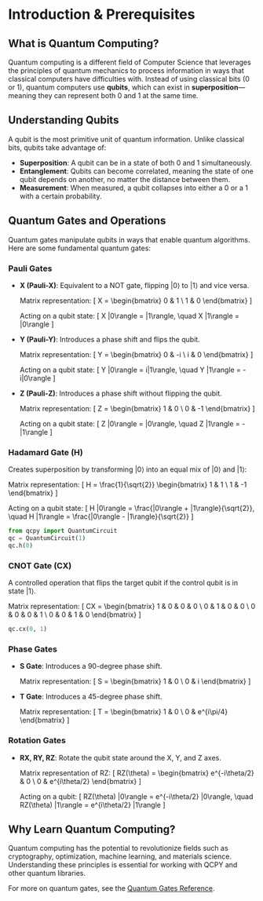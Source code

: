 <script type="text/javascript" async
  src="https://cdnjs.cloudflare.com/ajax/libs/mathjax/2.7.7/MathJax.js?config=TeX-MML-AM_CHTML">
</script>

# Introduction & Prerequisites

## What is Quantum Computing?
Quantum computing is a different field of Computer Science that leverages the principles of quantum mechanics to process information in ways that classical computers  have difficulties with. Instead of using classical bits (0 or 1), quantum computers use **qubits**, which can exist in **superposition**—meaning they can represent both 0 and 1 at the same time.

## Understanding Qubits
A qubit is the most primitive unit of quantum information. Unlike classical bits, qubits take advantage of:
- **Superposition**: A qubit can be in a state of both 0 and 1 simultaneously.
- **Entanglement**: Qubits can become correlated, meaning the state of one qubit depends on another, no matter the distance between them.
- **Measurement**: When measured, a qubit collapses into either a 0 or a 1 with a certain probability.

## Quantum Gates and Operations
Quantum gates manipulate qubits in ways that enable quantum algorithms. Here are some fundamental quantum gates:

### **Pauli Gates**
- **X (Pauli-X)**: Equivalent to a NOT gate, flipping |0⟩ to |1⟩ and vice versa.

  Matrix representation:
  \[
  X = \begin{bmatrix} 0 & 1 \\ 1 & 0 \end{bmatrix}
  \]

  Acting on a qubit state:
  \[
  X |0\rangle = |1\rangle, \quad X |1\rangle = |0\rangle
  \]

- **Y (Pauli-Y)**: Introduces a phase shift and flips the qubit.

  Matrix representation:
  \[
  Y = \begin{bmatrix} 0 & -i \\ i & 0 \end{bmatrix}
  \]

  Acting on a qubit state:
  \[
  Y |0\rangle = i|1\rangle, \quad Y |1\rangle = -i|0\rangle
  \]

- **Z (Pauli-Z)**: Introduces a phase shift without flipping the qubit.

  Matrix representation:
  \[
  Z = \begin{bmatrix} 1 & 0 \\ 0 & -1 \end{bmatrix}
  \]

  Acting on a qubit state:
  \[
  Z |0\rangle = |0\rangle, \quad Z |1\rangle = -|1\rangle
  \]

### **Hadamard Gate (H)**
Creates superposition by transforming |0⟩ into an equal mix of |0⟩ and |1⟩:

  Matrix representation:
  \[
  H = \frac{1}{\sqrt{2}} \begin{bmatrix} 1 & 1 \\ 1 & -1 \end{bmatrix}
  \]

  Acting on a qubit state:
  \[
  H |0\rangle = \frac{|0\rangle + |1\rangle}{\sqrt{2}}, \quad H |1\rangle = \frac{|0\rangle - |1\rangle}{\sqrt{2}}
  \]

```python
from qcpy import QuantumCircuit
qc = QuantumCircuit(1)
qc.h(0)
```

### **CNOT Gate (CX)**
A controlled operation that flips the target qubit if the control qubit is in state |1⟩.

  Matrix representation:
  \[
  CX = \begin{bmatrix} 1 & 0 & 0 & 0 \\ 0 & 1 & 0 & 0 \\ 0 & 0 & 0 & 1 \\ 0 & 0 & 1 & 0 \end{bmatrix}
  \]

```python
qc.cx(0, 1)
```

### **Phase Gates**
- **S Gate**: Introduces a 90-degree phase shift.

  Matrix representation:
  \[
  S = \begin{bmatrix} 1 & 0 \\ 0 & i \end{bmatrix}
  \]

- **T Gate**: Introduces a 45-degree phase shift.

  Matrix representation:
  \[
  T = \begin{bmatrix} 1 & 0 \\ 0 & e^{i\pi/4} \end{bmatrix}
  \]

### **Rotation Gates**
- **RX, RY, RZ**: Rotate the qubit state around the X, Y, and Z axes.

  Matrix representation of RZ:
  \[
  RZ(\theta) = \begin{bmatrix} e^{-i\theta/2} & 0 \\ 0 & e^{i\theta/2} \end{bmatrix}
  \]

  Acting on a qubit:
  \[
  RZ(\theta) |0\rangle = e^{-i\theta/2} |0\rangle, \quad RZ(\theta) |1\rangle = e^{i\theta/2} |1\rangle
  \]

## Why Learn Quantum Computing?
Quantum computing has the potential to revolutionize fields such as cryptography, optimization, machine learning, and materials science. Understanding these principles is essential for working with QCPY and other quantum libraries.

For more on quantum gates, see the [Quantum Gates Reference](gates.md).
